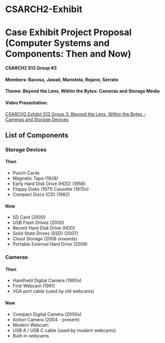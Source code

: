 # CSARCH2-Exhibit

# Case Exhibit Project Proposal (Computer Systems and Components: Then and Now)

**CSARCH2 S13 Group #3**
#### Members: Bacosa, Jawali, Maristela, Rejano, Serrato
#### Theme: **Beyond the Lens, Within the Bytes: Cameras and Storage Media**
#### Video Presentation: 
[CSARCH2 Exhibit S13 Group 3: Beyond the Lens, Within the Bytes - Cameras and Storage Devices](https://www.youtube.com/watch?v=z5SWeXQ7Y0s)

## List of Components
### Storage Devices
#### Then
- Punch Cards 
- Magnetic Tape (1928)
- Early Hard Disk Drive (HDD) (1956)
- Floppy Disks (1971)
   Cassette (1970s)
- Compact Discs (CD) (1982)
#### Now
- SD Card (2000)
- USB Flash Drives (2000)
- Recent Hard Disk Drive (HDD) 
- Solid State Drives (SSD) (2007)
- Cloud Storage (2006 onwards)
- Portable External Hard Drive (2009)

### Cameras
#### Then
- Handheld Digital Camera (1990s)
- First Webcam (1991)
- VGA port cable (used by old webcams)
#### Now
- Compact Digital Camera (2000s)
- Action Camera (2004 - present)
- Modern Webcam
- USB A / USB C cable (used by modern webcams)
- Built-in webcams
